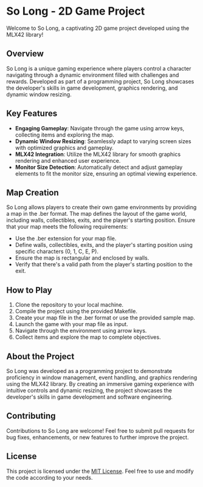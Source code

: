 # So Long - 2D Game Project

Welcome to So Long, a captivating 2D game project developed using the MLX42 library!


## Overview
So Long is a unique gaming experience where players control a character navigating through a dynamic environment filled with challenges and rewards. Developed as part of a programming project, So Long showcases the developer's skills in game development, graphics rendering, and dynamic window resizing.

## Key Features
- **Engaging Gameplay**: Navigate through the game using arrow keys, collecting items and exploring the map.
- **Dynamic Window Resizing**: Seamlessly adapt to varying screen sizes with optimized graphics and gameplay.
- **MLX42 Integration**: Utilize the MLX42 library for smooth graphics rendering and enhanced user experience.
- **Monitor Size Detection**: Automatically detect and adjust gameplay elements to fit the monitor size, ensuring an optimal viewing experience.

## Map Creation
So Long allows players to create their own game environments by providing a map in the .ber format. The map defines the layout of the game world, including walls, collectibles, exits, and the player's starting position. Ensure that your map meets the following requirements:
- Use the .ber extension for your map file.
- Define walls, collectibles, exits, and the player's starting position using specific characters (0, 1, C, E, P).
- Ensure the map is rectangular and enclosed by walls.
- Verify that there's a valid path from the player's starting position to the exit.

## How to Play
1. Clone the repository to your local machine.
2. Compile the project using the provided Makefile.
3. Create your map file in the .ber format or use the provided sample map.
4. Launch the game with your map file as input.
5. Navigate through the environment using arrow keys.
6. Collect items and explore the map to complete objectives.

## About the Project
So Long was developed as a programming project to demonstrate proficiency in window management, event handling, and graphics rendering using the MLX42 library. By creating an immersive gaming experience with intuitive controls and dynamic resizing, the project showcases the developer's skills in game development and software engineering.

## Contributing
Contributions to So Long are welcome! Feel free to submit pull requests for bug fixes, enhancements, or new features to further improve the project.

## License
This project is licensed under the [MIT License](LICENSE). Feel free to use and modify the code according to your needs.

